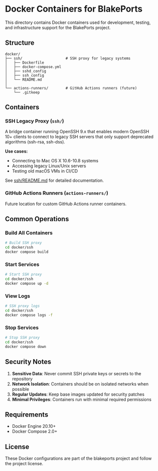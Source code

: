 # Docker Containers for BlakePorts

This directory contains Docker containers used for development, testing, and infrastructure support for the BlakePorts project.

## Structure

```
docker/
├── ssh/                    # SSH proxy for legacy systems
│   ├── Dockerfile
│   ├── docker-compose.yml
│   ├── sshd_config
│   ├── ssh_config
│   └── README.md
│
└── actions-runners/        # GitHub Actions runners (future)
    └── .gitkeep
```

## Containers

### SSH Legacy Proxy (`ssh/`)

A bridge container running OpenSSH 9.x that enables modern OpenSSH 10+ clients to connect to legacy SSH servers that only support deprecated algorithms (ssh-rsa, ssh-dss).

**Use cases:**
- Connecting to Mac OS X 10.6-10.8 systems
- Accessing legacy Linux/Unix servers
- Testing old macOS VMs in CI/CD

See [ssh/README.md](ssh/README.md) for detailed documentation.

### GitHub Actions Runners (`actions-runners/`)

Future location for custom GitHub Actions runner containers.

## Common Operations

### Build All Containers

```bash
# Build SSH proxy
cd docker/ssh
docker compose build
```

### Start Services

```bash
# Start SSH proxy
cd docker/ssh
docker compose up -d
```

### View Logs

```bash
# SSH proxy logs
cd docker/ssh
docker compose logs -f
```

### Stop Services

```bash
# Stop SSH proxy
cd docker/ssh
docker compose down
```

## Security Notes

1. **Sensitive Data**: Never commit SSH private keys or secrets to the repository
2. **Network Isolation**: Containers should be on isolated networks when possible
3. **Regular Updates**: Keep base images updated for security patches
4. **Minimal Privileges**: Containers run with minimal required permissions

## Requirements

- Docker Engine 20.10+
- Docker Compose 2.0+

## License

These Docker configurations are part of the blakeports project and follow the project license.

